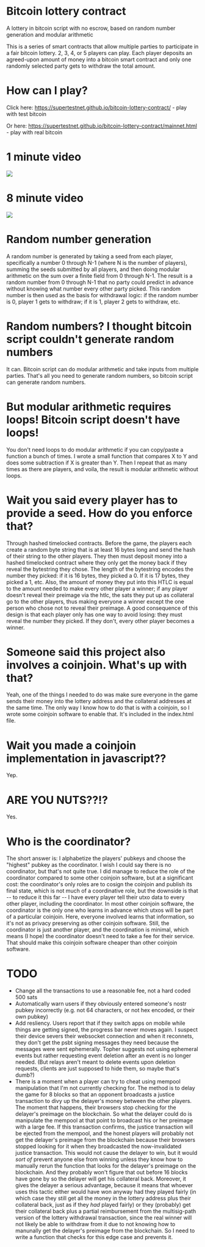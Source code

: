 # Bitcoin lottery contract
A lottery in bitcoin script with no escrow, based on random number generation and modular arithmetic

This is a series of smart contracts that allow multiple parties to participate in a fair bitcoin lottery. 2, 3, 4, or 5 players can play. Each player deposits an agreed-upon amount of money into a bitcoin smart contract and only one randomly selected party gets to withdraw the total amount.

# How can I play?

Click here: https://supertestnet.github.io/bitcoin-lottery-contract/ - play with test bitcoin

Or here: https://supertestnet.github.io/bitcoin-lottery-contract/mainnet.html - play with real bitcoin

# 1 minute video

[![](https://supertestnet.github.io/bitcoin-lottery-contract/random-numbers-from-blockchain-with-youtube-logo.png)](https://www.youtube.com/watch?v=0wOyWrWPERk)

# 8 minute video

[![](https://supertestnet.github.io/bitcoin-lottery-contract/progress-bars-with-youtube-logo.png)](https://www.youtube.com/watch?v=OiZZ0Hzm9G8)

# Random number generation

A random number is generated by taking a seed from each player, specifically a number 0 through N-1 (where N is the number of players), summing the seeds submitted by all players, and then doing modular arithmetic on the sum over a finite field from 0 through N-1. The result is a random number from 0 through N-1 that no party could predict in advance without knowing what number every other party picked. This random number is then used as the basis for withdrawal logic: if the random number is 0, player 1 gets to withdraw; if it is 1, player 2 gets to withdraw, etc.

# Random numbers? I thought bitcoin script couldn't generate random numbers

It can. Bitcoin script can do modular arithmetic and take inputs from multiple parties. That's all you need to generate random numbers, so bitcoin script can generate random numbers.

# But modular arithmetic requires loops! Bitcoin script doesn't have loops!

You don't need loops to do modular arithmetic if you can copy/paste a function a bunch of times. I wrote a small function that compares X to Y and does some subtraction if X is greater than Y. Then I repeat that as many times as there are players, and voila, the result is modular arithmetic without loops.

# Wait you said every player has to provide a seed. How do you enforce that?

Through hashed timelocked contracts. Before the game, the players each create a random byte string that is at least 16 bytes long and send the hash of their string to the other players. They then must deposit money into a hashed timelocked contract where they only get the money back if they reveal the bytestring they chose. The length of the bytestring encodes the number they picked: if it is 16 bytes, they picked a 0. If it is 17 bytes, they picked a 1, etc. Also, the amount of money they put into this HTLC is equal to the amount needed to make every other player a winner; if any player doesn't reveal their preimage via the htlc, the sats they put up as collateral go to the other players, thus making everyone a winner except the one person who chose not to reveal their preimage. A good consequence of this design is that each player only has one way to avoid losing: they must reveal the number they picked. If they don't, every other player becomes a winner.

# Someone said this project also involves a coinjoin. What's up with that?

Yeah, one of the things I needed to do was make sure everyone in the game sends their money into the lottery address and the collateral addresses at the same time. The only way I know how to do that is with a coinjoin, so I wrote some coinjoin software to enable that. It's included in the index.html file.

# Wait you made a coinjoin implementation in javascript??

Yep.

# ARE YOU NUTS??!?

Yes.

# Who is the coordinator?

The short answer is: I alphabetize the players' pubkeys and choose the "highest" pubkey as the coordinator. I wish I could say there is no coordinator, but that's not quite true. I did manage to reduce the role of the coordinator compared to some other coinjoin software, but at a significant cost: the coordinator's only roles are to cosign the coinjoin and publish its final state, which is not much of a coordinative role, but the downside is that -- to reduce it this far -- I have every player tell their utxo data to every other player, including the coordinator. In most other coinjoin software, the coordinator is the only one who learns in advance which utxos will be part of a particular coinjoin. Here, everyone involved learns that information, so it's not as privacy preserving as other coinjoin software. Still, the coordinator is just another player, and the coordination is minimal, which means (I hope) the coordinator doesn't need to take a fee for their service. That should make this coinjoin software cheaper than other coinjoin software.

# TODO

- Change all the transactions to use a reasonable fee, not a hard coded 500 sats
- Automatically warn users if they obviously entered someone's nostr pubkey incorrectly (e.g. not 64 characters, or not hex encoded, or their own pubkey)
- Add resliency. Users report that if they switch apps on mobile while things are getting signed, the progress bar never moves again. I suspect their device severs their websocket connection and when it reconnets, they don't get the psbt signing messages they need because the messages were sent ephemerally. Topher suggests not using ephemeral events but rather requesting event deletion after an event is no longer needed. (But relays aren't meant to delete events upon deletion requests, clients are just supposed to hide them, so maybe that's dumb?)
- There is a moment when a player can try to cheat using mempool manipulation that I'm not currently checking for. The method is to delay the game for 8 blocks so that an opponent broadcasts a justice transaction to divy up the delayer's money between the other players. The moment that happens, their browsers stop checking for the delayer's preimage on the blockchain. So what the delayer could do is manipulate the mempool at that point to broadcast his or her preimage with a large fee. If this transaction confirms, the justice transaction will be ejected from the mempool, and the honest players will probably not get the delayer's preimage from the blockchain because their browsers stopped looking for it when they broadcasted the now-invalidated justice transaction. This would not cause the delayer to win, but it would *sort of* prevent anyone else from winning unless they know how to manually rerun the function that looks for the delayer's preimage on the blockchain. And they probably won't figure that out before 16 blocks have gone by so the delayer will get his collateral back. Moreover, it gives the delayer a serious advantage, because it means that whoever uses this tactic either would have won anyway had they played fairly (in which case they still get all the money in the lottery address plus their collateral back, just as if they *had* played fairly) or they (probably) get their collateral back plus a partial reimbursement from the multisig-path version of the lottery withdrawal transaction, since the real winner will not likely be able to withdraw from it due to not knowing how to manunally get the delayer's preimage from the blockchain. So I need to write a function that checks for this edge case and prevents it.
